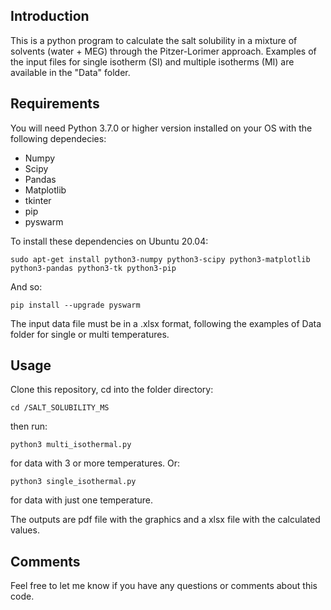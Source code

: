 ## Introduction

This is a python program to calculate the salt solubility in a mixture of solvents (water + MEG) through the Pitzer-Lorimer approach. Examples of the input files for single isotherm (SI) and multiple isotherms (MI) are available in the "Data" folder.

## Requirements

You will need Python 3.7.0 or higher version installed on your OS with the following dependecies:
* Numpy
* Scipy
* Pandas
* Matplotlib
* tkinter
* pip
* pyswarm

 To install these dependencies on Ubuntu 20.04:

```
sudo apt-get install python3-numpy python3-scipy python3-matplotlib python3-pandas python3-tk python3-pip
```
And so:

```
pip install --upgrade pyswarm
```

The input data file must be in a .xlsx format, following the examples of Data folder for single or multi temperatures. 

## Usage

Clone this repository, cd into the folder directory:

```
cd /SALT_SOLUBILITY_MS
```

then run:

```
python3 multi_isothermal.py
```
for data with 3 or more temperatures.
Or:

```
python3 single_isothermal.py
```

for data with just one temperature.

The outputs are pdf file with the graphics and a xlsx file with the calculated values.

## Comments

Feel free to let me know if you have any questions or comments about this code.
